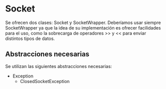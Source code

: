 # Socket

Se ofrecen dos clases: Socket y SocketWrapper. Deberíamos usar siempre SocketWrapper ya que la idea de su implementación es ofrecer facilidades para el uso, como la sobrecarga de operadores >> y << para enviar distintos tipos de datos.

## Abstracciones necesarias

Se utilizan las siguientes abstracciones necesarias:

* Exception
    * ClosedSocketException